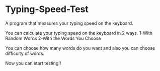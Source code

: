 # Typing-Speed-Test
A program that measures your typing speed on the keyboard.

You can calculate your typing speed on the keyboard in 2 ways.
1-With Random Words
2-With the Words You Choose

You can choose how many words do you want and also you can choose difficulty of words.

Now you can start testing!!
